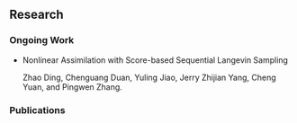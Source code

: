 

## Research

### Ongoing Work

* Nonlinear Assimilation with Score-based Sequential Langevin Sampling

  Zhao Ding, Chenguang Duan, Yuling Jiao, Jerry Zhijian Yang, Cheng Yuan, and Pingwen Zhang.

### Publications
